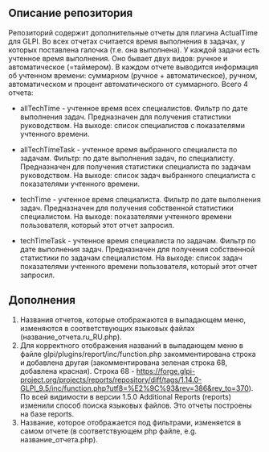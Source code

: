 
## Описание репозитория
Репозиторий содержит дополнительные отчеты для плагина ActualTime  для GLPI.
Во всех отчетах считается время выполнения в задачах, у которых поставлена галочка (т.е. она выполнена).
У каждой задачи есть учтенное время выполнения. Оно бывает двух видов: ручное и автоматическое (=таймером).
В каждом отчете выводится информация об учтенном времени:
суммарном (ручное + автоматическое), ручном, автоматическом и процент автоматического от суммарного.
Всего 4 отчета:
* allTechTime - учтенное время всех специалистов.
Фильтр по дате выполнения задач.
Предназначен для получения статистики руководством.
На выходе: список специалистов с показателями учтенного времени.

* allTechTimeTask - учтенное время выбранного специалиста по задачам.
Фильтр: по дате выполнения задач, по специалисту.
Предназначен для получения статистики специалиста по задачам руководством.
На выходе: список задач выбранного специалиста с показателями учтенного времени.

* techTime - учтенное время специалиста.
Фильтр по дате выполнения задач.
Предназначен для получения собственной статистики специалистом. 
На выходе: показателями учтенного времени пользователя, который этот отчет запросил.

* techTimeTask - учтенное время специалиста по задачам.
Фильтр по дате выполнения задач.
Предназначен для получения собственной статистики по задачам специалистом.
На выходе: список задач показателями учтенного времени пользователя, который этот отчет запросил.
## Дополнения
1. Названия отчетов, которые отображаются в выпадающем меню, изменяются в соответствующих языковых файлах (название_отчета.ru_RU.php).
2. Для корректного отображения названий в выпадающем меню в файле glpi/plugins/report/inc/function.php закомментирована строка и
добавлена другая (закомментирована зеленая строка 68, добавлена красная).
Строка 68  - https://forge.glpi-project.org/projects/reports/repository/diff/tags/1.14.0-GLPI_9.5/inc/function.php?utf8=%E2%9C%93&rev=386&rev_to=370).
По всей видимости в версии 1.5.0 Additional Reports (reports) изменили способ поиска языковых файлов. Это отчеты построены на базе reports.
3. Название, которое отображается под фильтрами, изменяется в самом отчете (в соответствующем php файле, e.g. название_отчета.php).